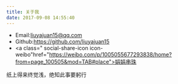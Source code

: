 ```yaml
---
title: 关于我
date: 2017-09-08 14:55:40
---
```


* Email:liuyajuan15@qq.com
* Github:https://github.com/liuyajuan15
* <a class=" social-share-icon icon-weibo"href="https://weibo.com/p/1005055677293838/home?from=page_100505&mod=TAB#place">娟娟串珠</a>


纸上得来终觉浅，绝知此事要躬行
